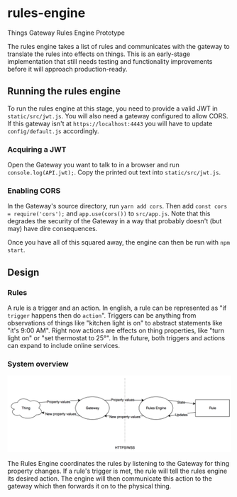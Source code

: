 # rules-engine
Things Gateway Rules Engine Prototype

The rules engine takes a list of rules and communicates with the gateway to
translate the rules into effects on things. This is an early-stage
implementation that still needs testing and functionality improvements before
it will approach production-ready.

## Running the rules engine

To run the rules engine at this stage, you need to provide a valid JWT in
`static/src/jwt.js`. You will also need a gateway configured to allow CORS. If
this gateway isn't at `https://localhost:4443` you will have to update
`config/default.js` accordingly.

### Acquiring a JWT

Open the Gateway you want to talk to in a browser and run
`console.log(API.jwt);`. Copy the printed out text into `static/src/jwt.js`.

### Enabling CORS

In the Gateway's source directory, run `yarn add cors`. Then add `const cors =
require('cors');` and `app.use(cors())` to `src/app.js`. Note that this
degrades the security of the Gateway in a way that probably doesn't (but may)
have dire consequences.

Once you have all of this squared away, the engine can then be run with `npm
start`.

## Design

### Rules

A rule is a trigger and an action. In english, a rule can be represented as "if
`trigger` happens then do `action`". Triggers can be anything from observations
of things like "kitchen light is on" to abstract statements like "it's 9:00
AM". Right now actions are effects on thing properties, like "turn light on" or
"set thermostat to 25&deg;". In the future, both triggers and actions can
expand to include online services.

### System overview
![System diagram](doc/fig.png)

The Rules Engine coordinates the rules by listening to the Gateway for thing
property changes. If a rule's trigger is met, the rule will tell the rules
engine its desired action. The engine will then communicate this action to the
gateway which then forwards it on to the physical thing.
